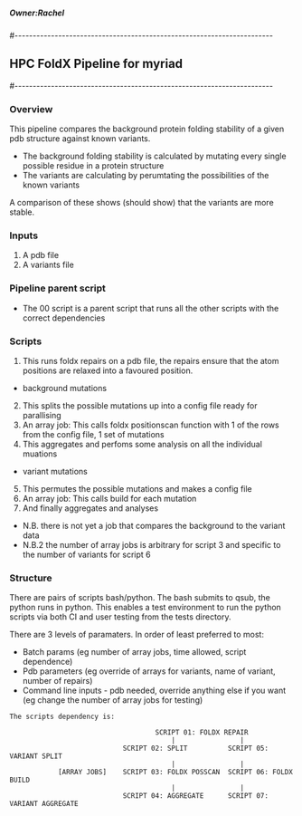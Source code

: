 ##### Owner:Rachel
#-----------------------------------------------------------------------
## HPC FoldX Pipeline for myriad
#-----------------------------------------------------------------------
### Overview
This pipeline compares the background protein folding stability of a given pdb structure against known variants.

- The background folding stability is calculated by mutating every single possible residue in a protein structure
- The variants are calculating by perumtating the possibilities of the known variants

A comparison of these shows (should show) that the variants are more stable.

### Inputs
1. A pdb file
2. A variants file

### Pipeline parent script
- The 00 script is a parent script that runs all the other scripts with the correct dependencies

### Scripts
1. This runs foldx repairs on a pdb file, the repairs ensure that the atom positions are relaxed into a favoured position.
- background mutations
2. This splits the possible mutations up into a config file ready for parallising
3. An array job: This calls foldx positionscan function with 1 of the rows from the config file, 1 set of mutations
4. This aggregates and perfoms some analysis on all the individual muations
- variant mutations
5. This permutes the possible mutations and makes a config file
6. An array job: This calls build for each mutation
7. And finally aggregates and analyses

- N.B. there is not yet a job that compares the background to the variant data
- N.B.2 the number of array jobs is arbitrary for script 3 and specific to the number of variants for script 6

### Structure
There are pairs of scripts bash/python. The bash submits to qsub, the python runs in python. This enables a test environment to run the python scripts via both CI and user testing from the tests directory.

There are 3 levels of paramaters. In order of least preferred to most:
- Batch params (eg number of array jobs, time allowed, script dependence)
- Pdb parameters (eg override of arrays for variants, name of variant, number of repairs)
- Command line inputs - pdb needed, override anything else if you want (eg change the number of array jobs for testing)

```
The scripts dependency is:

                                    SCRIPT 01: FOLDX REPAIR
                                        |                |
                            SCRIPT 02: SPLIT          SCRIPT 05: VARIANT SPLIT
                                        |                |
            [ARRAY JOBS]    SCRIPT 03: FOLDX POSSCAN  SCRIPT 06: FOLDX BUILD
                                        |                |
                            SCRIPT 04: AGGREGATE      SCRIPT 07: VARIANT AGGREGATE
 ```
